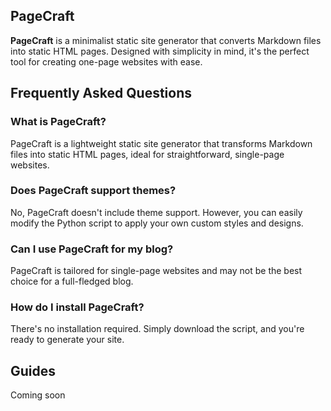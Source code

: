 

## PageCraft

**PageCraft** is a minimalist static site generator that converts Markdown files into static HTML pages. Designed with simplicity in mind, it's the perfect tool for creating one-page websites with ease.


## Frequently Asked Questions

### What is PageCraft?

PageCraft is a lightweight static site generator that transforms Markdown files into static HTML pages, ideal for straightforward, single-page websites.

### Does PageCraft support themes?

No, PageCraft doesn't include theme support. However, you can easily modify the Python script to apply your own custom styles and designs.

### Can I use PageCraft for my blog?

PageCraft is tailored for single-page websites and may not be the best choice for a full-fledged blog.

### How do I install PageCraft?

There's no installation required. Simply download the script, and you're ready to generate your site.

## Guides

Coming soon
